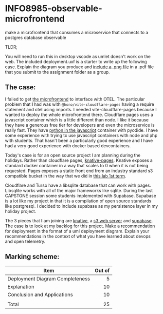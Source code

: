 # INFO8985-observable-microfrontend
make a microfrontend that consumes a microservice that connects to a postgres database observable

TLDR;

You will need to run this in desktop vscode as umlet doesn't work on the web. The included deployment.uxf is a starter to write up the following case. Explain the diagram you produce and [include a .png file](https://www.umletino.com/umletino.html) in a .pdf file that you submit to the assignment folder as a group.

## The case:

I failed to get [the microfrontend](https://github.com/salesucation/hono-jsx-dom-with-vite) to interface with OTEL. The particular problem that I had was with `@hono/vite-cloudflare-pages` having a require statement and otel using imports. I needed vite-cloudflare-pages because I wanted to deploy the whole microfrontend there. Cloudflare pages uses a javascript container which is a little different than node. I like it because they have a generous free tier for developers and even the microservice is really fast. They have [python in the javascript](https://blog.cloudflare.com/ru-ru/python-workers/) container with pyodide. I have some experience with trying to use javascript containers with node and php with students. That hasn't been a particularly good experience and I have had a very good experience with docker based devcontainers.

Today's case is for an open source project I am planning during the holidays. Rather than cloudflare pages, [knative-pages](https://github.com/salesucation/knative-pages). Knative exposes a standard docker container in a way that scales to 0 when it is not being requested. Pages exposes a static front end from an industry standard s3 compatible bucket in the way that we did in [this lab 1st term](https://github.com/localstack/localstack-workshop).

Cloudflare and Turso have a libsqlite database that can work with pages. Libsqlite works with all of the major frameworks like sqlite. During the last CAPSTONE session some students implemented with Supabase. Supabase is a lot like my project in that it is a compilation of open source standards like postgresql. I decided to include supabase as my persistence layer in my holiday project.

The 3 pieces that I am joining are [knative](https://knative.dev/docs/), a [s3 web server](https://github.com/e2fyi/minio-web) and [supabase](https://supabase.com/). The case is to look at my backlog for this project. Make a recommendation for deployment in the format of a uml deployment diagram. Explain your recommendations in the context of what you have learned about devops and open telemetry. 

## Marking scheme:

|Item|Out of|
|--|--:|
|Deployment Diagram Completeness|5|
|Explanation|10|
|Conclusion and Applications|10|
|||
|Total|25|


